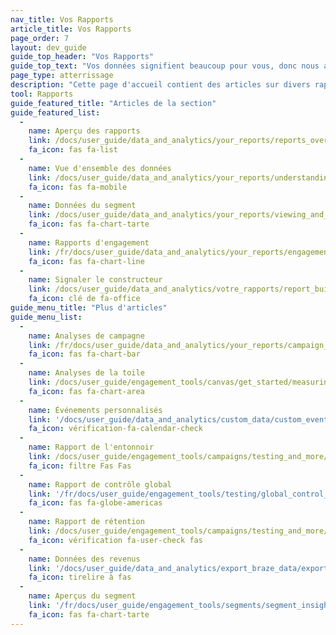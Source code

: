```yaml
---
nav_title: Vos Rapports
article_title: Vos Rapports
page_order: 7
layout: dev_guide
guide_top_header: "Vos Rapports"
guide_top_text: "Vos données signifient beaucoup pour vous, donc nous avons la capacité de plusieurs options de signalement dans Braze (n'incluant pas les <a href='/docs/user_guide/data_and_analytics/braze_currents/'>courants</a>). <br><br> Si vous n'êtes pas sûr de savoir par où commencer, Consultez notre <a href='/docs/user_guide/data_and_analytics/your_reports/reports_overview/'>Aperçu des rapports</a> pour obtenir des conseils sur les rapports et les analyses que vous pouvez utiliser pour répondre aux questions de stratégie de marketing courante."
page_type: atterrissage
description: "Cette page d'accueil contient des articles sur divers rapports disponibles dans Braze (hors courants)."
tool: Rapports
guide_featured_title: "Articles de la section"
guide_featured_list:
  - 
    name: Aperçu des rapports
    link: /docs/user_guide/data_and_analytics/your_reports/reports_overview
    fa_icon: fas fa-list
  - 
    name: Vue d'ensemble des données
    link: /docs/user_guide/data_and_analytics/your_reports/understanding_votre_app_usage_data/
    fa_icon: fas fa-mobile
  - 
    name: Données du segment
    link: /docs/user_guide/data_and_analytics/your_reports/viewing_and_understanding_segment_data/
    fa_icon: fas fa-chart-tarte
  - 
    name: Rapports d'engagement
    link: /fr/docs/user_guide/data_and_analytics/your_reports/engagement_reports/
    fa_icon: fas fa-chart-line
  - 
    name: Signaler le constructeur
    link: /docs/user_guide/data_and_analytics/votre_rapports/report_builder/
    fa_icon: clé de fa-office
guide_menu_title: "Plus d'articles"
guide_menu_list:
  - 
    name: Analyses de campagne
    link: /fr/docs/user_guide/data_and_analytics/your_reports/campaign_analytics/
    fa_icon: fas fa-chart-bar
  - 
    name: Analyses de la toile
    link: /docs/user_guide/engagement_tools/canvas/get_started/measuring_and_testing_with_canvas_analytics/
    fa_icon: fas fa-chart-area
  - 
    name: Événements personnalisés
    link: '/docs/user_guide/data_and_analytics/custom_data/custom_events/#custom-event-analytics'
    fa_icon: vérification-fa-calendar-check
  - 
    name: Rapport de l'entonnoir
    link: /docs/user_guide/engagement_tools/campaigns/testing_and_more/campaign_funnel_report/
    fa_icon: filtre Fas Fas
  - 
    name: Rapport de contrôle global
    link: '/fr/docs/user_guide/engagement_tools/testing/global_control_group/#viewing-reporting'
    fa_icon: fas fa-globe-americas
  - 
    name: Rapport de rétention
    link: /docs/user_guide/engagement_tools/campaigns/testing_and_more/retention_reports/
    fa_icon: vérification fa-user-check fas
  - 
    name: Données des revenus
    link: '/docs/user_guide/data_and_analytics/export_braze_data/exportting_revenue_data/#revenue-data'
    fa_icon: tirelire à fas
  - 
    name: Aperçus du segment
    link: '/fr/docs/user_guide/engagement_tools/segments/segment_insights/#segment-insights'
    fa_icon: fas fa-chart-tarte
---
```


